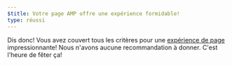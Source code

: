 ```yaml
---
$title: Votre page AMP offre une expérience formidable!
type: réussi
---
```


Dis donc! Vous avez couvert tous les critères pour une [expérience de page](https://developers.google.com/search/docs/guides/page-experience) impressionnante! Nous n'avons aucune recommandation à donner. C'est l'heure de fêter ça!
